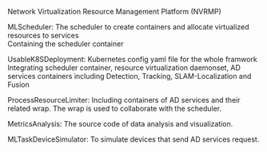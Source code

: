 Network Virtualization Resource Management Platform (NVRMP)  

MLScheduler: The scheduler to create containers and allocate virtualized resources to services  
Containing the scheduler container

UsableK8SDeployment: Kubernetes config yaml file for the whole framwork  
Integrating scheduler container, resource virtualization daemonset, AD services containers including Detection, Tracking, SLAM-Localization and Fusion  

ProcessResourceLimiter: Including containers of AD services and their related wrap. The wrap is used to collaborate with the scheduler.

MetricsAnalysis: The source code of data analysis and visualization.  

MLTaskDeviceSimulator: To simulate devices that send AD services request. 